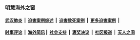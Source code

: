 
### 明慧海外之窗

####  [武汉肺炎](indexes/365.md?t=06241300) &nbsp;|&nbsp;  [迫害案例综述](indexes/328.md?t=06241300) &nbsp;|&nbsp; [迫害致死案例](indexes/277.md?t=06241300)  &nbsp;|&nbsp; [更多迫害案例](indexes/81.md?t=06241300)  &nbsp;|&nbsp; 
####  [时事评论](indexes/19.md?t=06241300) &nbsp;|&nbsp; [海外简讯](indexes/245.md?t=06241300)&nbsp;|&nbsp;  [社会支持](indexes/140.md?t=06241300) &nbsp;|&nbsp; [褒奖决议](indexes/282.md?t=06241300) &nbsp;|&nbsp; [社区报道](indexes/91.md?t=06241300)  &nbsp;|&nbsp; [天人之间](indexes/78.md?t=06241300) 

